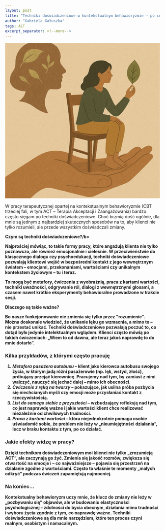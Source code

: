 ```yaml
---
layout: post
title: "Techniki doświadczeniowe w kontekstualnym behawioryzmie – po co i jak z nich korzystam?"
author: "Gabriela Gałuszka"
tags: ACT
excerpt_separator: <!--more-->
---
```


![Alt text](../assets/images/post11.jpg)

W pracy terapeutycznej opartej na kontekstualnym behawioryzmie (CBT trzeciej fali, w tym ACT – Terapia Akceptacji i Zaangażowania) bardzo często sięgam po techniki doświadczeniowe. Choć brzmią dość ogólnie, dla mnie są jednym z najbardziej skutecznych sposobów na to, aby klienci nie tylko rozumieli, ale przede wszystkim doświadczali zmiany. <!--more-->

<b>Czym są techniki doświadczeniowe?/b>

Najprościej mówiąc, to takie formy pracy, które angażują klienta nie tylko poznawczo, ale również emocjonalnie i cielesnie. W przeciwieństwie do klasycznego dialogu czy psychoedukacji, techniki doświadczeniowe pozwalają klientowi wejść w bezpośredni kontakt z jego wewnętrznym światem – emocjami, przekonaniami, wartościami czy unikalnym kontekstem życiowym – tu i teraz.

To mogą być metafory, ćwiczenia z wyobraźnią, praca z kartami wartości, techniki uważności, odgrywanie ról, dialogi z wewnętrznymi głosami, a czasem nawet krótkie eksperymenty behawioralne prowadzone w trakcie sesji.

<b>Dlaczego są takie ważne?</b>

Bo nasze funkcjonowanie nie zmienia się tylko przez "rozumienie". Można doskonale wiedzieć, że unikanie lęku go wzmacnia, a mimo to – nie przestać unikać. Techniki doświadczeniowe pozwalają poczuć to, co dotąd było jedynie intelektualnym wglądem. Klienci często mówią po takich ćwiczeniach: „Wiem to od dawna, ale teraz jakoś naprawdę to do mnie dotarło”.

### Kilka przykładów, z którymi często pracuję

1. *Metafora pasażera autobusu* – klient jako kierowca autobusu swojego życia, w którym jadą różni pasażerowie (np. lęk, wstyd, złość), próbujący przejąć kierownicę. Pracujemy nad tym, by zamiast z nimi walczyć, nauczyć się jechać dalej – mimo ich obecności.
2. *Ćwiczenie z ręką na twarzy* – pokazujące, jak usilna próba pozbycia się niechcianych myśli czy emocji może przysłaniać kontakt z rzeczywistością.
3. *List do samego siebie z przyszłości* – wzbudzający refleksję nad tym, co jest naprawdę ważne i jakie wartości klient chce realizować niezależnie od chwilowych trudności.
4. *Praca z kartami wartości* – która niejednokrotnie pomaga osobie uświadomić sobie, że problem nie leży w „nieumiejętności działania”, lecz w braku kontaktu z tym, po co działać.

### Jakie efekty widzę w pracy?

Dzięki technikom doświadczeniowym moi klienci nie tylko „zrozumieją ACT”, ale zaczynają go żyć. Zmienia się jakość rozmów, zwiększa się otwartość na emocje i – co najważniejsze – pojawia się przestrzeń na działanie zgodne z wartościami. Często to właśnie te momenty „małych odkryć” podczas ćwiczeń zapamiętują najmocniej.

### Na koniec…

Kontekstualny behawioryzm uczy mnie, że klucz do zmiany nie leży w „pozbywaniu się” objawów, ale w budowaniu elastyczności psychologicznej – zdolności do bycia obecnym, działania mimo trudności i wyboru życia zgodnie z tym, co naprawdę ważne. Techniki doświadczeniowe są dla mnie narzędziem, które ten proces czyni realnym, osobistym i namacalnym.